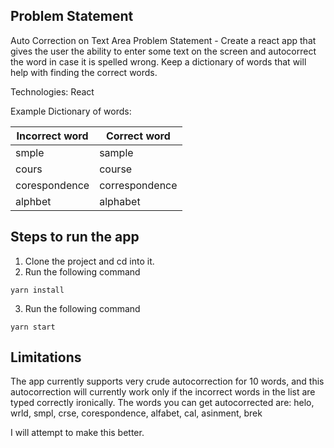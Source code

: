 ## Problem Statement

Auto Correction on Text Area
Problem Statement - Create a react app that gives the user the ability to enter some text on the screen and autocorrect the word in case it is spelled wrong. Keep a dictionary of words that will help with finding the correct words.

Technologies: React

Example Dictionary of words:

| Incorrect word| Correct word  |
|---------------|---------------|
|    smple      |    sample     |
|    cours      |    course     | 
| corespondence | correspondence|
|   alphbet     |   alphabet    |


## Steps to run the app

1. Clone the project and cd into it.
2. Run the following command
```
yarn install
```
3. Run the following command
```
yarn start
```

## Limitations

The app currently supports very crude autocorrection for 10 words, and this autocorrection will currently work only if the incorrect words in the list are typed correctly ironically.
The words you can get autocorrected are:
helo, wrld, smpl, crse, corespondence, alfabet, cal, asinment, brek

I will attempt to make this better.

